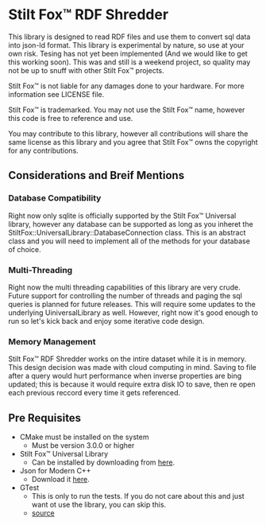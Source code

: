 # Stilt Fox™ RDF Shredder

This library is designed to read RDF files and use them to convert sql data into json-ld format. This library is experimental by nature, so use at your own risk. Tesing has not yet been implemented (And we would like to get this working soon). This was and still is a weekend project, so quality may not be up to snuff with other Stilt Fox™ projects.

Stilt Fox™ is not liable for any damages done to your hardware. For more information see LICENSE file.

Stilt Fox™ is trademarked. You may not use the Stilt Fox™ name, however this code is free to reference and use.

You may contribute to this library, however all contributions will share the same license as this library and you agree that Stilt Fox™ owns the copyright for any contributions.

## Considerations and Breif Mentions
### Database Compatibility
Right now only sqlite is officially supported by the Stilt Fox™ Universal library, however any database can be supported as long as you inheret the StiltFox::UniversalLibrary::DatabaseConnection class. This is an abstract class and you will need to implement all of the methods for your database of choice.

### Multi-Threading
Right now the multi threading capabilities of this library are very crude. Future support for controlling the number of threads and paging the sql queries is planned for future releases. This will require some updates to the underlying UiniversalLibrary as well. However, right now it's good enough to run so let's kick back and enjoy some iterative code design.

### Memory Management
Stilt Fox™ RDF Shredder works on the intire dataset while it is in memory. This design decision was made with cloud computing in mind. Saving to file after a query would hurt performance when inverse properties are bing updated; this is because it would require extra disk IO to save, then re open each previous reccord every time it gets referenced.

## Pre Requisites
- CMake must be installed on the system
    - Must be version 3.0.0 or higher
- Stilt Fox™ Universal Library
    - Can be installed by downloading from [here](https://github.com/StiltFox/StiltFox-Universal-Library).
- Json for Modern C++
    - Download it [here](https://github.com/nlohmann/json).
- GTest
    - This is only to run the tests. If you do not care about this and just want ot use the library, you can skip this.
    - [source](https://github.com/google/googletest)